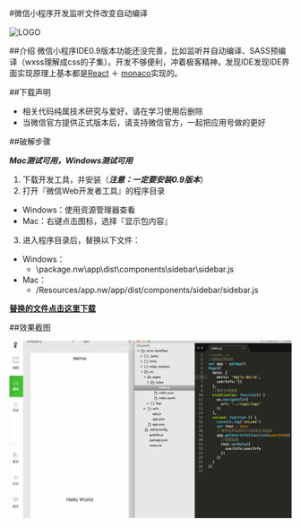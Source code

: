 #微信小程序开发监听文件改变自动编译

<img src="https://cloud.githubusercontent.com/assets/876707/18773863/cca59fae-8185-11e6-9d7b-050ba646b456.png" width = "172" height = "150" alt="LOGO" align=center />

##介绍
微信小程序IDE0.9版本功能还没完善，比如监听并自动编译、SASS预编译（wxss理解成css的子集）。开发不够便利，冲着极客精神，发现IDE发现IDE界面实现原理上基本都是[React](https://github.com/facebook/react) ＋ [monaco](https://github.com/Microsoft/monaco-editor)实现的。 

##下载声明

* 相关代码纯属技术研究与爱好，请在学习使用后删除
* 当微信官方提供正式版本后，请支持微信官方，一起把应用号做的更好

##破解步骤

***Mac测试可用，Windows测试可用***

1. 下载开发工具，并安装（***注意：一定要安装0.9版本***）
2. 打开『微信Web开发者工具』的程序目录
  * Windows：使用资源管理器查看
  * Mac：右键点击图标，选择『显示包内容』
3. 进入程序目录后，替换以下文件：
  * Windows：
    * \package.nw\app\dist\components\sidebar\sidebar.js
  * Mac：
    * /Resources/app.nw/app/dist/components/sidebar/sidebar.js

  **[替换的文件点击这里下载](https://github.com/Jschyz/mina-watch-reload/archive/master.zip)**

##效果截图

![IDE](https://raw.githubusercontent.com/Jschyz/mina-watch-reload/master/watch-reload.gif)
